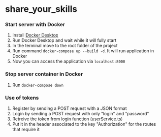 # share_your_skills

### Start server with Docker

1. Install [Docker Desktop](https://www.docker.com/products/docker-desktop/)
2. Run Docker Desktop and wait while it will fully start
3. In the terminal move to the root folder of the project
4. Run command `docker-compose up --build -d`. It will run application in Docker
5. Now you can access the application via `localhost:8000`

### Stop server container in Docker

1. Run `docker-compose down`

### Use of tokens

1. Register by sending a POST request with a JSON format
2. Login by sending a POST request with only "login" and "password"
3. Retreive the token from login function (userService.ts)
4. Put it in the header associated to the key "Authorization" for the routes that require it

